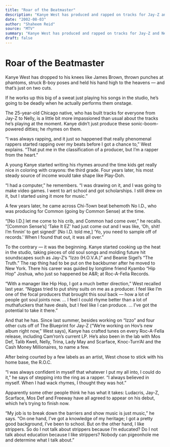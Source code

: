 ```yaml
---
title: "Roar of the Beatmaster"
description: "Kanye West has produced and rapped on tracks for Jay-Z and Nelly. Four years later, his most consistent source of income took shape...."
date: "2002-08-03"
author: "Shaheem Reid"
source: "MTV"
summary: "Kanye West has produced and rapped on tracks for Jay-Z and Nelly. Four years later, his most consistent source of income took shape."
draft: false
---
```


# Roar of the Beatmaster

Kanye West has dropped to his knees like James Brown, thrown punches at phantoms, struck B-boy poses and held his hand high to the heavens — and that’s just on two cuts.

If he works up this big of a sweat just playing his songs in the studio, he’s going to be deadly when he actually performs them onstage.

The 25-year-old Chicago native, who has built tracks for everyone from Jay-Z to Nelly, is a little bit more impassioned than usual about the tracks he’s playing at the moment. Kanye didn’t just produce these sonic-boom-powered ditties; he rhymes on them.

“I was always rapping, and it just so happened that really phenomenal rappers started rapping over my beats before I got a chance to,” West explains. “That put me in the classification of a producer, but I’m a rapper from the heart.”

A young Kanye started writing his rhymes around the time kids get really nice in coloring with crayons: the third grade. Four years later, his most steady source of income would take shape like Play-Doh.

“I had a computer,” he remembers. “I was drawing on it, and I was going to make video games. I went to art school and got scholarships. I still drew on it, but I started using it more for music.”

A few years later, he came across Chi-Town beat behemoth No I.D., who was producing for Common (going by Common Sense) at the time.

“[No I.D.] let me come to his crib, and Common had come over,” he recalls. “[Common Sense’s] ‘Take It EZ’ had just come out and I was like, ‘Oh, shit! I’m finnin’ to get signed!’ [No I.D. told me,] ‘Yo, you need to sample off of records.’ When I found that out, it was all over.”

To the contrary — it was the beginning. Kanye started cooking up the heat in the studio, taking pieces of old soul songs and molding future hit soundscapes such as Jay-Z’s “Izzo (H.O.V.A.)” and Beanie Sigel’s “The Truth.” The rap thing had to be put on the backburner after he moved to New York. There his career was guided by longtime friend Kyambo “Hip Hop” Joshua, who just so happened be A&R; at Roc-A-Fella Records.

“With a manager like Hip Hop, I got a much better direction,” West recalled last year. “Niggas tried to put shiny suits on me as a producer. I feel like I’m one of the focal producers that brought this soul back — how a lot of people got soul joints now. ... I feel I could rhyme better than a lot of muthafuckers that have deals, but I feel like I can produce. ... I’ve got the potential to take it there.”

And that he has. Since last summer, besides working on “Izzo” and four other cuts off of The Blueprint for Jay-Z (“We’re working on Hov’s new album right now,” West says), Kanye has crafted tunes on every Roc-A-Fella release, including Cam’ron’s current LP. He’s also been in the lab with Mos Def, Talib Kweli, Nelly, Trina, Lady May and Scarface, Knoc-Turn’Al and the Cash Money Millionaires, to name a few.

After being courted by a few labels as an artist, West chose to stick with his home base, the R.O.C.

“I was always confident in myself that whatever I put my all into, I could do it,” he says of stepping into the ring as a rapper. “I always believed in myself. When I had wack rhymes, I thought they was hot.”

Apparently some other people think he has what it takes: Ludacris, Jay-Z, Scarface, Mos Def and Freeway have all agreed to appear on his debut, which he’s trying to finish now.

“My job is to break down the barriers and show music is just music,” he says. “On one hand, I’ve got a knowledge of my heritage; I got a pretty good background, I’ve been to school. But on the other hand, I like strippers. So do I not talk about strippers because I’m educated? Do I not talk about education because I like strippers? Nobody can pigeonhole me and determine what I talk about.”
